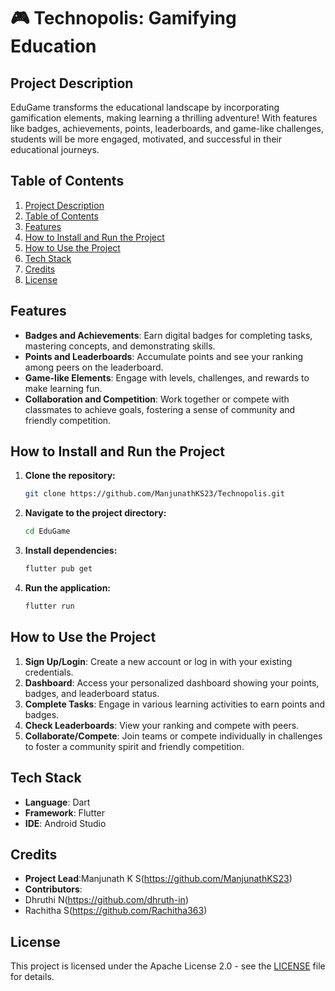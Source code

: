  # 🎮 Technopolis: Gamifying Education

## Project Description
EduGame transforms the educational landscape by incorporating gamification elements, making learning a thrilling adventure! With features like badges, achievements, points, leaderboards, and game-like challenges, students will be more engaged, motivated, and successful in their educational journeys.

## Table of Contents
1. [Project Description](#project-description)
2. [Table of Contents](#table-of-contents)
3. [Features](#features)
4. [How to Install and Run the Project](#how-to-install-and-run-the-project)
5. [How to Use the Project](#how-to-use-the-project)
6. [Tech Stack](#tech-stack)
7. [Credits](#credits)
8. [License](#license)

## Features
- **Badges and Achievements**: Earn digital badges for completing tasks, mastering concepts, and demonstrating skills.
- **Points and Leaderboards**: Accumulate points and see your ranking among peers on the leaderboard.
- **Game-like Elements**: Engage with levels, challenges, and rewards to make learning fun.
- **Collaboration and Competition**: Work together or compete with classmates to achieve goals, fostering a sense of community and friendly competition.

## How to Install and Run the Project
1. **Clone the repository:**
   ```bash
   git clone https://github.com/ManjunathKS23/Technopolis.git
2. **Navigate to the project directory:**
   ```bash
   cd EduGame
3. **Install dependencies:**
   ```bash
   flutter pub get
4. **Run the application:**
   ```bash
   flutter run

## How to Use the Project
1. **Sign Up/Login**: Create a new account or log in with your existing credentials.
2. **Dashboard**: Access your personalized dashboard showing your points, badges, and leaderboard status.
3. **Complete Tasks**: Engage in various learning activities to earn points and badges.
4. **Check Leaderboards**: View your ranking and compete with peers.
5. **Collaborate/Compete**: Join teams or compete individually in challenges to foster a community spirit and friendly competition.

## Tech Stack
- **Language**: Dart
- **Framework**: Flutter
- **IDE**: Android Studio

## Credits
- **Project Lead**:Manjunath K S(https://github.com/ManjunathKS23)
- **Contributors**:
- Dhruthi N(https://github.com/dhruth-in)
- Rachitha S(https://github.com/Rachitha363)

## License
This project is licensed under the Apache License 2.0 - see the [LICENSE](LICENSE) file for details.
